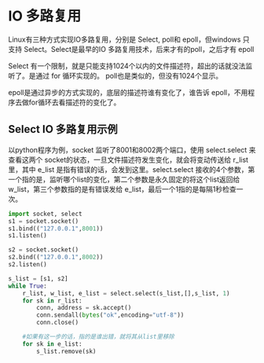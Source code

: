 # IO 多路复用

Linux有三种方式实现IO多路复用，分别是 Select, poll和 epoll，但windows 只支持 Select。Select是最早的IO 多路复用技术，后来才有的poll，之后才有 epoll

Select 有一个限制，就是只能支持1024个以内的文件描述符，超出的话就没法监听了。是通过 for 循环实现的。 poll也是类似的，但没有1024个显示。

epoll是通过异步的方式实现的，底层的描述符谁有变化了，谁告诉 epoll，不用程序去做for循环去看描述符的变化了。



## Select IO 多路复用示例

以python程序为例，socket 监听了8001和8002两个端口，使用 select.select 来查看这两个 socket的状态，一旦文件描述符发生变化，就会将变动传送给 r_list 里，其中 e_list 是指有错误的话，会发到这里。select.select 接收的4个参数，第一个指的是，监听哪个list的变化，第二个参数是永久固定的将这个list返回给 w_list，第三个参数指的是有错误发给 e_list，最后一个1指的是每隔1秒检查一次。



```python
import socket, select
s1 = socket.socket()
s1.bind(("127.0.0.1",8001))
s1.listen()

s2 = socket.socket()
s2.bind(("127.0.0.1",8002))
s2.listen()

s_list = [s1, s2]
while True:
    r_list, w_list, e_list = select.select(s_list,[],s_list, 1)
    for sk in r_list:
        conn, address = sk.accept()
        conn.sendall(bytes("ok",encoding="utf-8"))
        conn.close()

    #如果有这一步的话，指的是谁出错，就将其从list里移除
    for sk in e_list:
        s_list.remove(sk)
```


